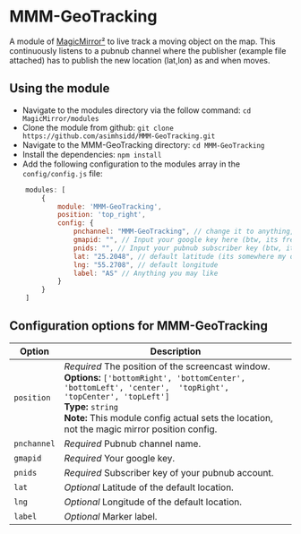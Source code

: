 # MMM-GeoTracking
A module of [MagicMirror²](https://github.com/MichMich/MagicMirror/) to live track a moving object on the map. This continuously listens to a pubnub channel where the publisher (example file attached) has to publish the new location (lat,lon) as and when moves.

## Using the module

* Navigate to the modules directory via the follow command: `cd MagicMirror/modules`
* Clone the module from github: `git clone https://github.com/asimhsidd/MMM-GeoTracking.git`
* Navigate to the MMM-GeoTracking directory: `cd MMM-GeoTracking`
* Install the dependencies: `npm install`
* Add the following configuration to the modules array in the `config/config.js` file:
```js
    modules: [
        {
			module: 'MMM-GeoTracking',
			position: 'top_right',
			config: {
				pnchannel: "MMM-GeoTracking", // change it to anything, like 'Car-Tracker'
				gmapid: "", // Input your google key here (btw, its free :p)
				pnids: "", // Input your pubnub subscriber key (btw, its free too :p)
				lat: "25.2048", // default latitude (its somewhere my office)
				lng: "55.2708", // default longitude
				label: "AS" // Anything you may like
			}
        }
    ]
```

## Configuration options for MMM-GeoTracking

| Option    	| Description
|---------------|-----------
| `position`	| *Required* The position of the screencast window. <br>**Options:** `['bottomRight', 'bottomCenter', 'bottomLeft', 'center',  'topRight', 'topCenter', 'topLeft']` <br>**Type:** `string` <br>**Note:** This module config actual sets the location, not the magic mirror position config.
| `pnchannel`  	| *Required* Pubnub channel name. <br>
| `gmapid`   	| *Required* Your google key. <br>
| `pnids`   	| *Required* Subscriber key of your pubnub account. <br>
| `lat`   		| *Optional* Latitude of the default location. <br>
| `lng`   		| *Optional* Longitude of the default location. <br>
| `label`   	| *Optional* Marker label. <br>

